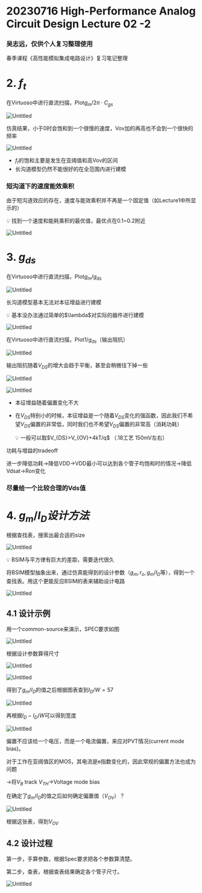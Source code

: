 # 20230716 High-Performance Analog Circuit Design Lecture 02 -2

### 吴志远，仅供个人复习整理使用

春季课程《高性能模拟集成电路设计》复习笔记整理

# 2. $f_t$

在Virtuoso中进行直流扫描，Plot$g_m/2\pi\cdot C_{gs}$

![Untitled](IMAGE/Untitled.png)

仿真结果，小于0时会饱和到一个很慢的速度，Vov加的再高也不会到一个很快的频率

![Untitled](IMAGE/Untitled%201.png)

- $f_t$的饱和主要是发生在亚阈值和高Vov的区间
- 长沟道模型仍然不能很好的在全范围内进行建模

### 短沟道下的速度能效乘积

由于短沟道效应的存在，速度与能效乘积并不再是一个固定值（如Lecture1中所显示的）

<aside>
💡 找到一个速度和能耗乘积的最优值，最优点在0.1~0.2附近

</aside>

![Untitled](IMAGE/Untitled%202.png)

# 3. $g_{ds}$

在Virtuoso中进行直流扫描，Plot$g_m/g_{ds}$

![Untitled](IMAGE/Untitled%203.png)

长沟道模型基本无法对本征增益进行建模

<aside>
💡 基本没办法通过简单的$\lambda$对实际的器件进行建模

</aside>

![Untitled](IMAGE/Untitled%204.png)

在Virtuoso中进行直流扫描，Plot$1/g_{ds}$（输出阻抗）

![Untitled](IMAGE/Untitled%205.png)

输出阻抗随着$V_{DS}$的增大会趋于平衡，甚至会稍微往下掉一些

![Untitled](IMAGE/Untitled%206.png)

![Untitled](IMAGE/Untitled%207.png)

- 本征增益随着偏置变化不大
- 在$V_{DS}$特别小的时候，本征增益是一个随着$V_{DS}$变化的强函数，因此我们不希望$V_{DS}$偏置的非常低，同时我们也不希望$V_{DS}$偏置的非常高（消耗功耗）
    
    <aside>
    💡 一般可以取$V_{DS}>V_{OV}+4kT/q$ （.18工艺 150mV左右）
    
    </aside>
    

功耗与增益的tradeoff

进一步降低功耗→降低VDD→VDD最小可以达到各个管子均饱和时的情况→降低Vdsat→Ron变化

### 尽量给一个比较合理的Vds值

# 4. $g_m/I_D设计方法$

根据查找表，搜索出最合适的size

![Untitled](IMAGE/Untitled%208.png)

<aside>
💡 BSIM与平方律有巨大的差距，需要迭代很久

</aside>

将BSIM模型抽象出来，通过仿真能得到的设计参数（$g_m, r_o, g_m/I_D$等），得到一个查找表。用这个更能反应BSIM的表来辅助设计电路

![Untitled](IMAGE/Untitled%209.png)

## 4.1 设计示例

用一个common-source来演示，SPEC要求如图

![Untitled](IMAGE/Untitled%2010.png)

根据设计参数算得尺寸

![Untitled](IMAGE/Untitled%2011.png)

![Untitled](IMAGE/Untitled%2012.png)

得到了$g_m/I_D$的值之后根据图表查到$I_D/W=57$

![Untitled](IMAGE/Untitled%2013.png)

再根据$I_D-I_D/W$可以得到宽度

![Untitled](IMAGE/Untitled%2014.png)

偏置不应该给一个电压，而是一个电流偏置，来应对PVT情况(current mode bias)。

对于工作在亚阈值区的MOS，其电流是e指数变化的，因此常规的偏置方法也成为问题

→将$V_B$ track $V_{TH}$→Voltage mode bias

在确定了$g_m/I_D$的值之后如何确定偏置值（$V_{OV}$）？

![Untitled](IMAGE/Untitled%2015.png)

根据这张表，得到$V_{OV}$

## 4.2 设计过程

第一步，手算参数，根据Spec要求把各个参数算清楚。

第二步，查表，根据查表结果确定各个管子尺寸。

![Untitled](IMAGE/Untitled%2016.png)